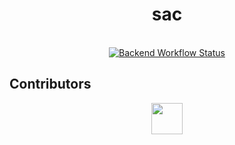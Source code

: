 <h1 align="center">sac</h1>

<br />

<div align="center">
  <!-- Github Actions -->
  <a href="https://github.com/GenerateNU/sac/actions/workflows/backend.yml">
    <img src="https://github.com/GenerateNU/sac/actions/workflows/backend.yml/badge.svg"
      alt="Backend Workflow Status" />
  </a>
</div>

## Contributors

<div align="center">
  <a href="https://github.com/GenerateNU/sac/graphs/contributors">
    <img src="https://contrib.rocks/image?repo=GenerateNU/sac" height="50px"/>
  </a>
</div>
